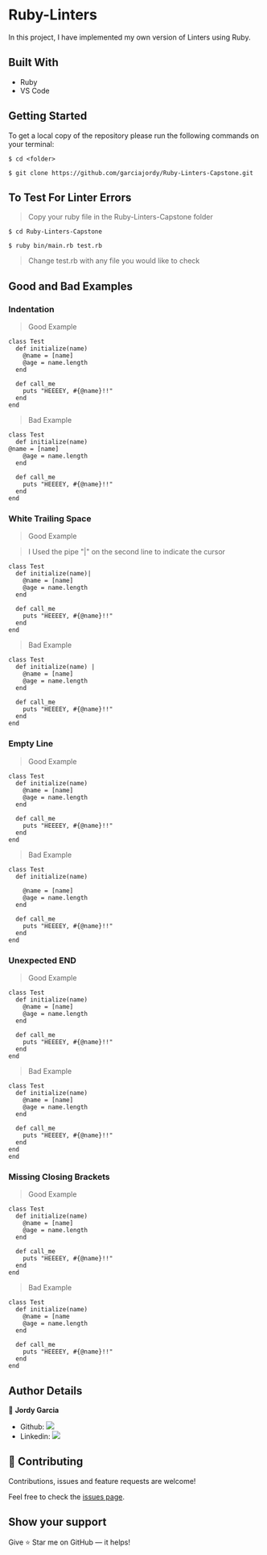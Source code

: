 # Ruby-Linters

In this project, I have implemented my own version of Linters using Ruby.

## Built With

- Ruby
- VS Code

## Getting Started

To get a local copy of the repository please run the following commands on your terminal:

```
$ cd <folder>
```

```
$ git clone https://github.com/garciajordy/Ruby-Linters-Capstone.git
```

## To Test For Linter Errors

> Copy your ruby file in the Ruby-Linters-Capstone folder

```
$ cd Ruby-Linters-Capstone
```

```
$ ruby bin/main.rb test.rb
```

> Change test.rb with any file you would like to check

## Good and Bad Examples

### **Indentation**

> Good Example

```
class Test
  def initialize(name)
    @name = [name]
    @age = name.length
  end

  def call_me
    puts "HEEEEY, #{@name}!!"
  end
end
```

> Bad Example

```
class Test
  def initialize(name)
@name = [name]
    @age = name.length
  end

  def call_me
    puts "HEEEEY, #{@name}!!"
  end
end
```

### **White Trailing Space**

> Good Example

> I Used the pipe "|" on the second line to indicate the cursor

```
class Test
  def initialize(name)|
    @name = [name]
    @age = name.length
  end

  def call_me
    puts "HEEEEY, #{@name}!!"
  end
end
```

> Bad Example

```
class Test
  def initialize(name) |
    @name = [name]
    @age = name.length
  end

  def call_me
    puts "HEEEEY, #{@name}!!"
  end
end
```

### **Empty Line**

> Good Example

```
class Test
  def initialize(name)
    @name = [name]
    @age = name.length
  end

  def call_me
    puts "HEEEEY, #{@name}!!"
  end
end
```

> Bad Example

```
class Test
  def initialize(name)

    @name = [name]
    @age = name.length
  end

  def call_me
    puts "HEEEEY, #{@name}!!"
  end
end
```

### **Unexpected END**

> Good Example

```
class Test
  def initialize(name)
    @name = [name]
    @age = name.length
  end

  def call_me
    puts "HEEEEY, #{@name}!!"
  end
end
```

> Bad Example

```
class Test
  def initialize(name)
    @name = [name]
    @age = name.length
  end

  def call_me
    puts "HEEEEY, #{@name}!!"
  end
end
end
```

### **Missing Closing Brackets**

> Good Example

```
class Test
  def initialize(name)
    @name = [name]
    @age = name.length
  end

  def call_me
    puts "HEEEEY, #{@name}!!"
  end
end
```

> Bad Example

```
class Test
  def initialize(name)
    @name = [name
    @age = name.length
  end

  def call_me
    puts "HEEEEY, #{@name}!!"
  end
end
```

## Author Details

👤 **Jordy Garcia**

- Github: [![](https://img.shields.io/badge/GitHub-100000?style=for-the-badge&logo=github&logoColor=white)](https://github.com/garciajordy/)
- Linkedin: [![](https://img.shields.io/badge/LinkedIn-0077B5?style=for-the-badge&logo=linkedin&logoColor=white)](https://www.linkedin.com/in/jordy-garcia-675849206/)

## 🤝 Contributing

Contributions, issues and feature requests are welcome!

Feel free to check the [issues page](https://github.com/garciajordy/Ruby-Linters-Capstone/issues).

## Show your support

Give ⭐ Star me on GitHub — it helps!
